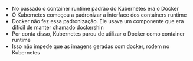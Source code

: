 - No passado o container runtime padrão do Kubernetes era o Docker
- O Kubernetes começou a padronizar a interface dos containers runtime
- Docker não fez essa padronização. Ele usava um componente que era difícil de manter chamado dockershin
- Por conta disso, Kubernetes parou de utilizar o Docker como container runtime
- Isso não impede que as imagens geradas com docker, rodem no Kubernetes